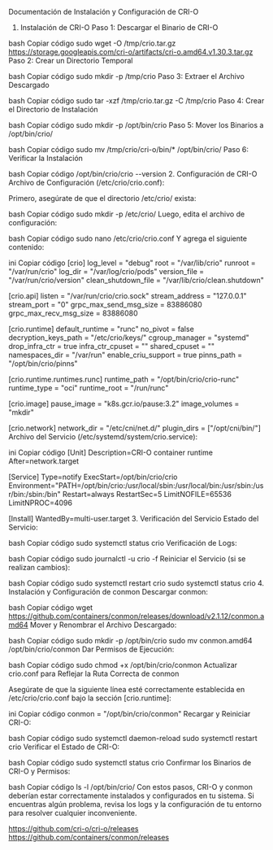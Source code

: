 Documentación de Instalación y Configuración de CRI-O
1. Instalación de CRI-O
Paso 1: Descargar el Binario de CRI-O

bash
Copiar código
sudo wget -O /tmp/crio.tar.gz https://storage.googleapis.com/cri-o/artifacts/cri-o.amd64.v1.30.3.tar.gz
Paso 2: Crear un Directorio Temporal

bash
Copiar código
sudo mkdir -p /tmp/crio
Paso 3: Extraer el Archivo Descargado

bash
Copiar código
sudo tar -xzf /tmp/crio.tar.gz -C /tmp/crio
Paso 4: Crear el Directorio de Instalación

bash
Copiar código
sudo mkdir -p /opt/bin/crio
Paso 5: Mover los Binarios a /opt/bin/crio/

bash
Copiar código
sudo mv /tmp/crio/cri-o/bin/* /opt/bin/crio/
Paso 6: Verificar la Instalación

bash
Copiar código
/opt/bin/crio/crio --version
2. Configuración de CRI-O
Archivo de Configuración (/etc/crio/crio.conf):

Primero, asegúrate de que el directorio /etc/crio/ exista:

bash
Copiar código
sudo mkdir -p /etc/crio/
Luego, edita el archivo de configuración:

bash
Copiar código
sudo nano /etc/crio/crio.conf
Y agrega el siguiente contenido:

ini
Copiar código
[crio]
log_level = "debug"
root = "/var/lib/crio"
runroot = "/var/run/crio"
log_dir = "/var/log/crio/pods"
version_file = "/var/run/crio/version"
clean_shutdown_file = "/var/lib/crio/clean.shutdown"

[crio.api]
listen = "/var/run/crio/crio.sock"
stream_address = "127.0.0.1"
stream_port = "0"
grpc_max_send_msg_size = 83886080
grpc_max_recv_msg_size = 83886080

[crio.runtime]
default_runtime = "runc"
no_pivot = false
decryption_keys_path = "/etc/crio/keys/"
cgroup_manager = "systemd"
drop_infra_ctr = true
infra_ctr_cpuset = ""
shared_cpuset = ""
namespaces_dir = "/var/run"
enable_criu_support = true
pinns_path = "/opt/bin/crio/pinns"

[crio.runtime.runtimes.runc]
runtime_path = "/opt/bin/crio/crio-runc"
runtime_type = "oci"
runtime_root = "/run/runc"

[crio.image]
pause_image = "k8s.gcr.io/pause:3.2"
image_volumes = "mkdir"

[crio.network]
network_dir = "/etc/cni/net.d/"
plugin_dirs = ["/opt/cni/bin/"]
Archivo del Servicio (/etc/systemd/system/crio.service):

ini
Copiar código
[Unit]
Description=CRI-O container runtime
After=network.target

[Service]
Type=notify
ExecStart=/opt/bin/crio/crio
Environment="PATH=/opt/bin/crio:/usr/local/sbin:/usr/local/bin:/usr/sbin:/usr/bin:/sbin:/bin"
Restart=always
RestartSec=5
LimitNOFILE=65536
LimitNPROC=4096

[Install]
WantedBy=multi-user.target
3. Verificación del Servicio
Estado del Servicio:

bash
Copiar código
sudo systemctl status crio
Verificación de Logs:

bash
Copiar código
sudo journalctl -u crio -f
Reiniciar el Servicio (si se realizan cambios):

bash
Copiar código
sudo systemctl restart crio
sudo systemctl status crio
4. Instalación y Configuración de conmon
Descargar conmon:

bash
Copiar código
wget https://github.com/containers/conmon/releases/download/v2.1.12/conmon.amd64
Mover y Renombrar el Archivo Descargado:

bash
Copiar código
sudo mkdir -p /opt/bin/crio
sudo mv conmon.amd64 /opt/bin/crio/conmon
Dar Permisos de Ejecución:

bash
Copiar código
sudo chmod +x /opt/bin/crio/conmon
Actualizar crio.conf para Reflejar la Ruta Correcta de conmon

Asegúrate de que la siguiente línea esté correctamente establecida en /etc/crio/crio.conf bajo la sección [crio.runtime]:

ini
Copiar código
conmon = "/opt/bin/crio/conmon"
Recargar y Reiniciar CRI-O:

bash
Copiar código
sudo systemctl daemon-reload
sudo systemctl restart crio
Verificar el Estado de CRI-O:

bash
Copiar código
sudo systemctl status crio
Confirmar los Binarios de CRI-O y Permisos:

bash
Copiar código
ls -l /opt/bin/crio/
Con estos pasos, CRI-O y conmon deberían estar correctamente instalados y configurados en tu sistema. Si encuentras algún problema, revisa los logs y la configuración de tu entorno para resolver cualquier inconveniente.


https://github.com/cri-o/cri-o/releases
https://github.com/containers/conmon/releases
